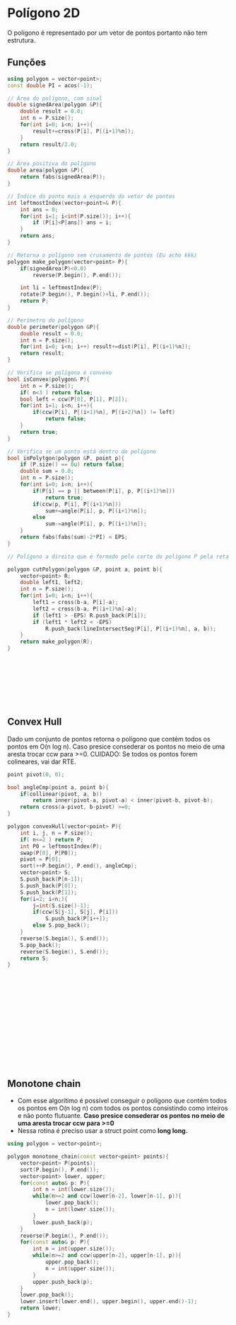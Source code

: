 # Polígono 2D

O polígono é representado por um vetor de pontos portanto não tem estrutura.

## Funções

```c++
using polygon = vector<point>;
const double PI = acos(-1);

// Área do polígono, com sinal
double signedArea(polygon &P){
    double result = 0.0;
    int n = P.size();
    for(int i=0; i<n; i++){
        result+=cross(P[i], P[(i+1)%n]);
    }
    return result/2.0;
}

// Área positiva do polígono
double area(polygon &P){
    return fabs(signedArea(P));
}

// Índice do ponto mais a esquerda do vetor de pontos 
int leftmostIndex(vector<point>& P){
    int ans = 0;
    for(int i=1; i<int(P.size()); i++){
        if (P[i]<P[ans]) ans = i;
    }
    return ans;
}

// Retorna o polígono sem crusamento de pontos (Eu acho kkk)
polygon make_polygon(vector<point> P){
    if(signedArea(P)<0.0) 
        reverse(P.begin(), P.end());

    int li = leftmostIndex(P);
    rotate(P.begin(), P.begin()+li, P.end());
    return P;
}

// Perímetro do polígono
double perimeter(polygon &P){
    double result = 0.0;
    int n = P.size();
    for(int i=0; i<n; i++) result+=dist(P[i], P[(i+1)%n]);
    return result; 
}

// Verifica se polígono é convexo
bool isConvex(polygon& P){
    int n = P.size();
    if( n<3 ) return false;
    bool left = ccw(P[0], P[1], P[2]);
    for(int i=1; i<n; i++){
        if(ccw(P[i], P[(i+1)%n], P[(i+2)%n]) != left)
            return false;
    }
    return true;
}

// Verifica se um ponto está dentro do polígono
bool inPolytgon(polygon &P, point p){
    if (P.size() == 0u) return false;
    double sum = 0.0;
    int n = P.size();
    for(int i=0; i<n; i++){
        if(P[i] == p || between(P[i], p, P[(i+1)%n]))
            return true;
        if(ccw(p, P[i], P[(i+1)%n])) 
            sum+=angle(P[i], p, P[(i+1)%n]);
        else 
            sum-=angle(P[i], p, P[(i+1)%n]);
    }
    return fabs(fabs(sum)-2*PI) < EPS; 
}

// Polígono a direita que é formado pelo corte do polígono P pela reta formada pelos pontos a e b

polygon cutPolygon(polygon &P, point a, point b){
    vector<point> R;
    double left1, left2;
    int n = P.size();
    for(int i=0; i<n; i++){
        left1 = cross(b-a, P[i]-a);
        left2 = cross(b-a, P[(i+1)%n]-a);
        if (left1 > -EPS) R.push_back(P[i]);
        if (left1 * left2 < -EPS)
            R.push_back(lineIntersectSeg(P[i], P[(i+1)%n], a, b));
    }
    return make_polygon(R);
}
```

<br>
<br>
<br>
<br>
<br>
<br>

## Convex Hull
Dado um conjunto de pontos retorna o polígono que contém todos os pontos em O(n log n). Caso presice consederar os pontos no meio de uma aresta trocar ccw para >=0. CUIDADO: Se todos os pontos forem colineares, vai dar RTE.


```c++
point pivot(0, 0);

bool angleCmp(point a, point b){
    if(collinear(pivot, a, b))
        return inner(pivot-a, pivot-a) < inner(pivot-b, pivot-b);
    return cross(a-pivot, b-pivot) >=0;
}

polygon convexHull(vector<point> P){
    int i, j, n = P.size();
    if( n<=2 ) return P;
    int P0 = leftmostIndex(P);
    swap(P[0], P[P0]);
    pivot = P[0];
    sort(++P.begin(), P.end(), angleCmp);
    vector<point> S;
    S.push_back(P[n-1]);
    S.push_back(P[0]);
    S.push_back(P[1]);
    for(i=2; i<n;){
        j=int(S.size()-1);
        if(ccw(S[j-1], S[j], P[i]))
            S.push_back(P[i++]);
        else S.pop_back();
    }
    reverse(S.begin(), S.end());
    S.pop_back();
    reverse(S.begin(), S.end());
    return S;
}
```

<br>
<br>
<br>
<br>
<br>
<br>
<br>
<br>
<br>
<br>
<br>
<br>

## Monotone chain

- Com esse algorítimo é possível conseguir o polígono que contém todos os pontos em O(n log n) com todos os pontos consistindo como inteiros e não ponto flutuante. **Caso presice consederar os pontos no meio de uma aresta trocar ccw para >=0** 
- Nessa rotina é preciso usar a struct point como **long long.**

```c++
using polygon = vector<point>;

polygon monotone_chain(const vector<point> points){
    vector<point> P(points);
    sort(P.begin(), P.end());
    vector<point> lower, upper;
    for(const auto& p: P){
        int n = int(lower.size());
        while(n>=2 and ccw(lower[n-2], lower[n-1], p)){
            lower.pop_back();
            n = int(lower.size());
        }
        lower.push_back(p);
    }
    reverse(P.begin(), P.end());
    for(const auto& p: P){
        int n = int(upper.size());
        while(n>=2 and ccw(upper[n-2], upper[n-1], p)){
            upper.pop_back();
            n = int(upper.size());
        }
        upper.push_back(p);
    }
    lower.pop_back();
    lower.insert(lower.end(), upper.begin(), upper.end()-1);
    return lower;
}
```
